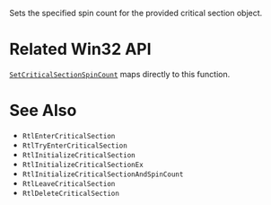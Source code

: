 Sets the specified spin count for the provided critical section object.

# Related Win32 API
[`SetCriticalSectionSpinCount`](https://learn.microsoft.com/en-us/windows/win32/api/synchapi/nf-synchapi-setcriticalsectionspincount) maps directly to this function.

# See Also
- `RtlEnterCriticalSection`
- `RtlTryEnterCriticalSection`
- `RtlInitializeCriticalSection`
- `RtlInitializeCriticalSectionEx`
- `RtlInitializeCriticalSectionAndSpinCount`
- `RtlLeaveCriticalSection`
- `RtlDeleteCriticalSection`
